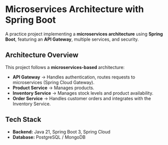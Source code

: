 # **Microservices Architecture with Spring Boot**

A practice project implementing a **microservices architecture** using **Spring Boot**, featuring an **API Gateway**, multiple services, and security.

## **Architecture Overview**

This project follows a **microservices-based** architecture:

- **API Gateway** → Handles authentication, routes requests to microservices (Spring Cloud Gateway).
- **Product Service** → Manages products.
- **Inventory Service** → Manages stock levels and product availability.
- **Order Service** → Handles customer orders and integrates with the Inventory Service.

## **Tech Stack**

- **Backend:** Java 21, Spring Boot 3, Spring Cloud
- **Database:** PostgreSQL / MongoDB
